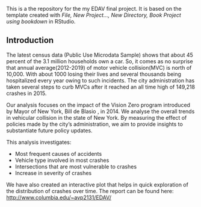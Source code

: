 This is a the repository for the my EDAV final project. It is based on the template created with *File, New Project..., New Directory, Book Project using bookdown* in RStudio. 


## Introduction

The latest census data (Public Use Microdata Sample) shows that about 45 percent of the 3.1 million households own a car. So, it comes as no surprise that annual average(2012-2019) of motor vehicle collision(MVC) is north of 10,000. With about 1000 losing their lives and several thousands being hospitalized every year owing to such incidents. The city administration has taken several steps to curb MVCs after it reached an all time high of 149,218 crashes in 2015.

Our analysis focuses on the impact of the Vision Zero program introduced by Mayor of New York, Bill de Blasio , in 2014. We analyse the overall trends in vehicular collision in the state of New York. By measuring the effect of policies made by the city’s administration, we aim to provide insights to substantiate future policy updates.

This analysis investigates: 
- Most frequent causes of accidents 
- Vehicle type involved in most crashes 
- Intersections that are most vulnerable to crashes 
- Increase in severity of crashes

We have also created an interactive plot that helps in quick exploration of the distribution of crashes over time. The report can be found here: http://www.columbia.edu/~avp2131/EDAV/

